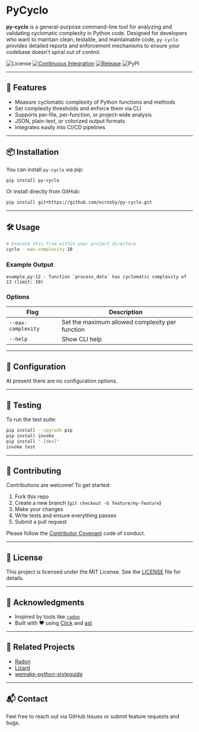 # PyCyclo

**py-cyclo** is a general-purpose command-line tool for analyzing and validating cyclomatic complexity in Python code. Designed for developers who want to maintain clean, testable, and maintainable code, `py-cyclo` provides detailed reports and enforcement mechanisms to ensure your codebase doesn't spiral out of control.

![License](https://img.shields.io/github/license/ocrosby/py-cyclo)
[![Continuous Integration](https://github.com/ocrosby/py-cyclo/actions/workflows/ci.yaml/badge.svg)](https://github.com/ocrosby/py-cyclo/actions/workflows/ci.yaml)
[![Release](https://github.com/ocrosby/py-cyclo/actions/workflows/release.yaml/badge.svg)](https://github.com/ocrosby/py-cyclo/actions/workflows/release.yaml)
![PyPI](https://img.shields.io/pypi/v/py-cyclo)

---

## 🚀 Features

- Measure cyclomatic complexity of Python functions and methods  
- Set complexity thresholds and enforce them via CLI  
- Supports per-file, per-function, or project-wide analysis  
- JSON, plain-text, or colorized output formats  
- Integrates easily into CI/CD pipelines  

---

## 📦 Installation

You can install `py-cyclo` via pip:

```bash
pip install py-cyclo
```

Or install directly from GitHub:

```bash
pip install git+https://github.com/ocrosby/py-cyclo.git
```

---

## 🛠️ Usage

```bash
# Execute this from within your project directory
cyclo --max-complexity 10
```

### Example Output

```text
example.py:12 - function `process_data` has cyclomatic complexity of 13 (limit: 10)
```

### Options

| Flag               | Description                                        |
|--------------------|----------------------------------------------------|
| `--max-complexity` | Set the maximum allowed complexity per function    |
| `--help`           | Show CLI help                                      |

---

## 🔧 Configuration

At present there are no configuration options.

---

## 🧪 Testing

To run the test suite:

```bash
pip install --upgrade pip
pip install invoke
pip install ".[dev]"
invoke test
```

---

## 🤝 Contributing

Contributions are welcome! To get started:

1. Fork this repo  
2. Create a new branch (`git checkout -b feature/my-feature`)  
3. Make your changes  
4. Write tests and ensure everything passes  
5. Submit a pull request  

Please follow the [Contributor Covenant](https://www.contributor-covenant.org/) code of conduct.

---

## 📄 License

This project is licensed under the MIT License. See the [LICENSE](LICENSE) file for details.

---

## 🙌 Acknowledgments

- Inspired by tools like [`radon`](https://github.com/rubik/radon)  
- Built with ❤️ using [Click](https://click.palletsprojects.com/) and [ast](https://docs.python.org/3/library/ast.html)  

---

## 🔗 Related Projects

- [Radon](https://github.com/rubik/radon)  
- [Lizard](https://github.com/terryyin/lizard)  
- [wemake-python-styleguide](https://github.com/wemake-services/wemake-python-styleguide)  

---

## 📬 Contact

Feel free to reach out via GitHub Issues or submit feature requests and bugs.